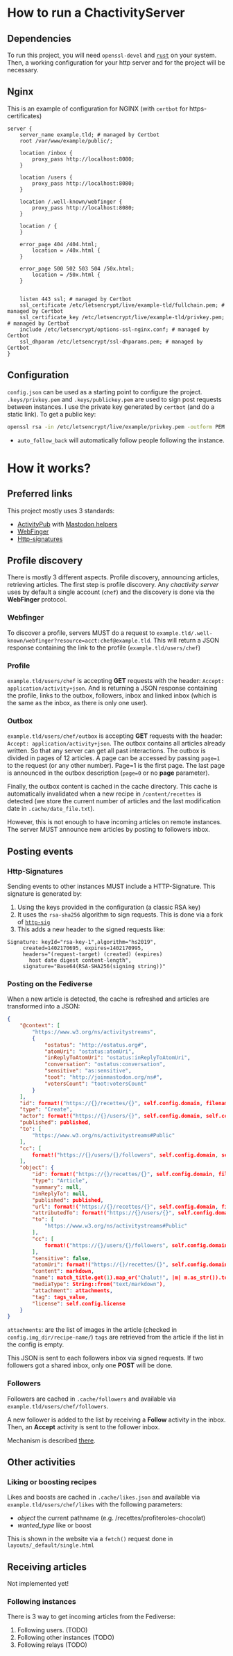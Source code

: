 # How to run a ChactivityServer

## Dependencies

To run this project, you will need `openssl-devel` and [`rust`](https://www.rust-lang.org/tools/install) on your system.
Then, a working configuration for your http server and for the project will be necessary.

## Nginx

This is an example of configuration for NGINX (with `certbot` for https-certificates)

```nginx
server {
    server_name example.tld; # managed by Certbot
    root /var/www/example/public/;

    location /inbox {
        proxy_pass http://localhost:8080;
    }

    location /users {
        proxy_pass http://localhost:8080;
    }

    location /.well-known/webfinger {
        proxy_pass http://localhost:8080;
    }

    location / {
    }

    error_page 404 /404.html;
        location = /40x.html {
    }

    error_page 500 502 503 504 /50x.html;
        location = /50x.html {
    }


    listen 443 ssl; # managed by Certbot
    ssl_certificate /etc/letsencrypt/live/example-tld/fullchain.pem; # managed by Certbot
    ssl_certificate_key /etc/letsencrypt/live/example-tld/privkey.pem; # managed by Certbot
    include /etc/letsencrypt/options-ssl-nginx.conf; # managed by Certbot
    ssl_dhparam /etc/letsencrypt/ssl-dhparams.pem; # managed by Certbot
}
```

## Configuration

`config.json` can be used as a starting point to configure the project.
`.keys/privkey.pem` and `.keys/publickey.pem` are used to sign post requests between instances.
I use the private key generated by `certbot` (and do a static link). To get a public key:

```sh
openssl rsa -in /etc/letsencrypt/live/example/privkey.pem -outform PEM -pubout -out /var/www/example/chactivityserver/.keys/pubkey.pem
```

+ `auto_follow_back` will automatically follow people following the instance.

# How it works?

## Preferred links

This project mostly uses 3 standards:

+ [ActivityPub](https://www.w3.org/TR/activitypub/) with [Mastodon helpers](https://docs.joinmastodon.org/spec/activitypub/)
+ [WebFinger](https://www.rfc-editor.org/rfc/rfc7033)
+ [Http-signatures](https://datatracker.ietf.org/doc/html/draft-cavage-http-signatures-12)

## Profile discovery

There is mostly 3 different aspects. Profile discovery, announcing articles, retrieving articles. The first step is profile discovery.
Any *chactivity server* uses by default a single account (`chef`) and the discovery is done via the **WebFinger** protocol.

### Webfinger

To discover a profile, servers MUST do a request to `example.tld/.well-known/webfinger?resource=acct:chef@example.tld`. This will return a JSON
response containing the link to the profile (`example.tld/users/chef`)

### Profile

`example.tld/users/chef` is accepting **GET** requests with the header: `Accept: application/activity+json`.
And is returning a JSON response containing the profile, links to the outbox, followers, inbox and linked inbox
(which is the same as the inbox, as there is only one user).

### Outbox

`example.tld/users/chef/outbox` is accepting **GET** requests with the header: `Accept: application/activity+json`.
The outbox contains all articles already written. So that any server can get all past interactions.
The outbox is divided in pages of 12 articles. A page can be accessed by passing `page=1` to the request (or any other number).
Page=1 is the first page. The last page is announced in the outbox description (`page=0` or no **page** parameter).

Finally, the outbox content is cached in the cache directory. This cache is automatically invalidated when a new
recipe in `/content/recettes` is detected (we store the current number of articles and the last modification date in `.cache/date_file.txt`).

However, this is not enough to have incoming articles on remote instances. The server MUST announce new articles
by posting to followers inbox.

## Posting events

### Http-Signatures

Sending events to other instances MUST include a HTTP-Signature. This signature is generated by:

1. Using the keys provided in the configuration (a classic RSA key)
2. It uses the `rsa-sha256` algorithm to sign requests. This is done via a fork of [`http-sig`](https://github.com/AmarOk1412/http-signatures)
3. This adds a new header to the signed requests like:

```
Signature: keyId="rsa-key-1",algorithm="hs2019",
     created=1402170695, expires=1402170995,
     headers="(request-target) (created) (expires)
       host date digest content-length",
     signature="Base64(RSA-SHA256(signing string))"
```

### Posting on the Fediverse

When a new article is detected, the cache is refreshed and articles are transformed into a JSON:

```json
{
    "@context": [
        "https://www.w3.org/ns/activitystreams",
        {
            "ostatus": "http://ostatus.org#",
            "atomUri": "ostatus:atomUri",
            "inReplyToAtomUri": "ostatus:inReplyToAtomUri",
            "conversation": "ostatus:conversation",
            "sensitive": "as:sensitive",
            "toot": "http://joinmastodon.org/ns#",
            "votersCount": "toot:votersCount"
        }
    ],
    "id": format!("https://{}/recettes/{}", self.config.domain, filename_without_extension),
    "type": "Create",
    "actor": format!("https://{}/users/{}", self.config.domain, self.config.user),
    "published": published,
    "to": [
        "https://www.w3.org/ns/activitystreams#Public"
    ],
    "cc": [
        format!("https://{}/users/{}/followers", self.config.domain, self.config.user),
    ],
    "object": {
        "id": format!("https://{}/recettes/{}", self.config.domain, filename_without_extension),
        "type": "Article",
        "summary": null,
        "inReplyTo": null,
        "published": published,
        "url": format!("https://{}/recettes/{}", self.config.domain, filename_without_extension),
        "attributedTo": format!("https://{}/users/{}", self.config.domain, self.config.user),
        "to": [
            "https://www.w3.org/ns/activitystreams#Public"
        ],
        "cc": [
            format!("https://{}/users/{}/followers", self.config.domain, self.config.user),
        ],
        "sensitive": false,
        "atomUri": format!("https://{}/recettes/{}", self.config.domain, filename_without_extension),
        "content": markdown,
        "name": match_title.get(1).map_or("Chalut!", |m| m.as_str()).to_owned(),
        "mediaType": String::from("text/markdown"),
        "attachment": attachments,
        "tag": tags_value,
        "license": self.config.license
    }
}
```

`attachments`: are the list of images in the article (checked in `config.img_dir/recipe-name/`)
`tags` are retrieved from the article if the list in the config is empty.

This JSON is sent to each followers inbox via signed requests.
If two followers got a shared inbox, only one **POST** will be done.

### Followers

Followers are cached in `.cache/followers` and available via `example.tld/users/chef/followers`.

A new follower is added to the list by receiving a **Follow** activity in the inbox. Then, an **Accept** activity
is sent to the follower inbox.

Mechanism is described [there](https://www.w3.org/TR/activitypub/#follow-activity-outbox).

## Other activities

### Liking or boosting recipes

Likes and boosts are cached in `.cache/likes.json` and available via `example.tld/users/chef/likes` with the following parameters:
+ *object*  the current pathname (e.g. /recettes/profiteroles-chocolat)
+ *wanted_type* like or boost

This is shown in the website via a `fetch()` request done in `layouts/_default/single.html`

## Receiving articles

Not implemented yet!

### Following instances

There is 3 way to get incoming articles from the Fediverse:

1. Following users. (TODO)
2. Following other instances (TODO)
3. Following relays (TODO)